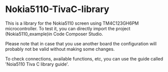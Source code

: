 # Nokia5110-TivaC-library
This is a library for the Nokia5110 screen using TM4C123GH6PM microcontroller. To test it, you can directly import the project (Nokia5110_example)in Code Composer Studio.

Please note that in case that you use another board the configuration will probably not be valid without making some changes.

To check connections, available functions, etc, you can use the guide called 'Noia5110 Tiva C library guide'.
